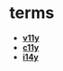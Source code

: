 # terms

* [<b>v11y</b>](../../../v11y)
* [<b>c11y</b>](../../../c11y)
* [<b>i14y</b>](../../../i14y)
